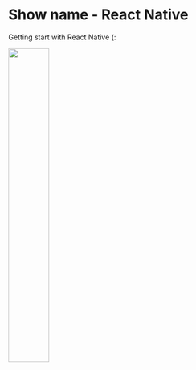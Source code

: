 # Show name - React Native

Getting start with React Native (:

 <img width="40%" src="https://i.imgur.com/X0CAd1q.jpg"/>
